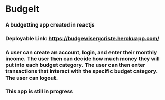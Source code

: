 # BudgeIt

### A budgetting app created in reactjs

### Deployable Link:  https://budgewisergcriste.herokuapp.com/ 

### A user can create an account, login, and enter their monthly income. The user then can decide how much money they will put into each budget category.  The user can then enter transactions that interact with the specific budget category.  The user can logout.

### This app is still in progress
